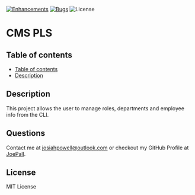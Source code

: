 [![Enhancements](https://img.shields.io/github/issues/JoePall/CMS-PLS/enhancement.svg)](https://github.com/JoePall/CMS-PLS/issues?q=is%3Aopen+is%3Aissue+label%3Aenhancement+sort%3Areactions-%2B1-desc)
[![Bugs](https://img.shields.io/github/issues/JoePall/CMS-PLS/bug.svg)](https://github.com/JoePall/CMS-PLS/issues?utf8=✓&q=is%3Aissue+is%3Aopen+label%3Abug)
![License](https://img.shields.io/badge/License-MIT%20License-green?style=flat-square.svg)

# CMS PLS

## Table of contents

<!--ts-->
* [Table of contents](#table-of-contents)
* [Description](#description)
<!--te-->

## Description

<p>This project allows the user to manage roles, departments and employee info from the CLI.</p>

## Questions

<p>Contact me at <a href="mailto:josiahpowell@outlook.com">josiahpowell@outlook.com</a> or checkout my GitHub Profile at <a href="https://github.com/JoePall">JoePall</a>.</p>

## License

<p>MIT License</p>